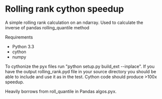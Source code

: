 Rolling rank cython speedup
========

A simple rolling rank calculation on an ndarray.  Used to calculate the inverse of pandas rolling_quantile method

Requirements
- Python 3.3
- cython
- numpy

To cythonize the pyx files run "python setup.py build_ext --inplace".  If you have the output rolling_rank.pyd file in your source directory you should be able to include and use it as in the test.  Cython code should produce >100x speedup.

Heavily borrows from roll_quantile in Pandas algos.pyx.